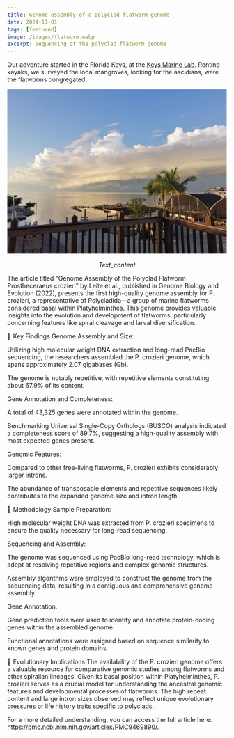 ```yaml
---
title: Genome assembly of a polyclad flatworm genome
date: 2024-11-01
tags: [featured]
image: /images/flatworm.webp
excerpt: Sequencing of the polyclad flatworm genome
---
```


Our adventure started in the Florida Keys, at the [Keys Marine Lab](https://www.fio.usf.edu/keys-marine-lab/). Renting kayaks, we surveyed the local mangroves, looking for the ascidians, were the flatworms congregated. 

![Looking out from the Keys Marine Lab, Florida, USA](/images/keys.webp)
<p style="text-align:center;"><i>Text_content</i></p>

The article titled "Genome Assembly of the Polyclad Flatworm Prostheceraeus crozieri" by Leite et al., published in Genome Biology and Evolution (2022), presents the first high-quality genome assembly for P. crozieri, a representative of Polycladida—a group of marine flatworms considered basal within Platyhelminthes. This genome provides valuable insights into the evolution and development of flatworms, particularly concerning features like spiral cleavage and larval diversification.

🧬 Key Findings
Genome Assembly and Size:

Utilizing high molecular weight DNA extraction and long-read PacBio sequencing, the researchers assembled the P. crozieri genome, which spans approximately 2.07 gigabases (Gb).

The genome is notably repetitive, with repetitive elements constituting about 67.9% of its content.

Gene Annotation and Completeness:

A total of 43,325 genes were annotated within the genome.

Benchmarking Universal Single-Copy Orthologs (BUSCO) analysis indicated a completeness score of 89.7%, suggesting a high-quality assembly with most expected genes present.

Genomic Features:

Compared to other free-living flatworms, P. crozieri exhibits considerably larger introns.

The abundance of transposable elements and repetitive sequences likely contributes to the expanded genome size and intron length.

🔬 Methodology
Sample Preparation:

High molecular weight DNA was extracted from P. crozieri specimens to ensure the quality necessary for long-read sequencing.

Sequencing and Assembly:

The genome was sequenced using PacBio long-read technology, which is adept at resolving repetitive regions and complex genomic structures.

Assembly algorithms were employed to construct the genome from the sequencing data, resulting in a contiguous and comprehensive genome assembly.

Gene Annotation:

Gene prediction tools were used to identify and annotate protein-coding genes within the assembled genome.

Functional annotations were assigned based on sequence similarity to known genes and protein domains.

🧠 Evolutionary Implications
The availability of the P. crozieri genome offers a valuable resource for comparative genomic studies among flatworms and other spiralian lineages. Given its basal position within Platyhelminthes, P. crozieri serves as a crucial model for understanding the ancestral genomic features and developmental processes of flatworms. The high repeat content and large intron sizes observed may reflect unique evolutionary pressures or life history traits specific to polyclads.

For a more detailed understanding, you can access the full article here: https://pmc.ncbi.nlm.nih.gov/articles/PMC9469890/.